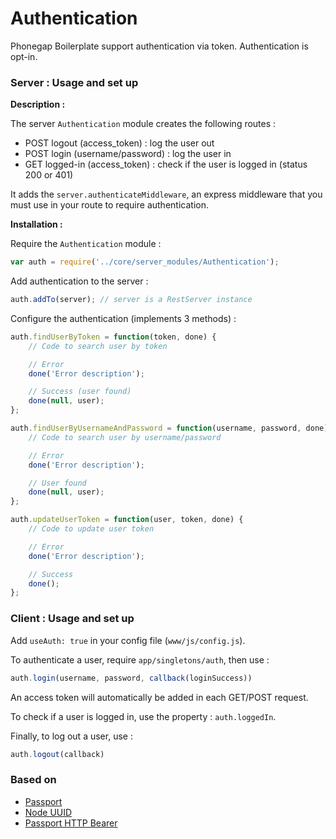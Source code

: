 # Authentication

Phonegap Boilerplate support authentication via token. Authentication is opt-in.

### Server : Usage and set up

__Description :__

The server `Authentication` module creates the following routes :

- POST logout (access_token) : log the user out
- POST login (username/password) : log the user in
- GET logged-in (access_token) : check if the user is logged in (status 200 or 401)

It adds the `server.authenticateMiddleware`, an express middleware that you must use in your route to require authentication.

__Installation :__

Require the `Authentication` module :

```js
var auth = require('../core/server_modules/Authentication');
```

Add authentication to the server :

```js
auth.addTo(server); // server is a RestServer instance
```

Configure the authentication (implements 3 methods) :

```js
auth.findUserByToken = function(token, done) {
    // Code to search user by token

    // Error
    done('Error description');

    // Success (user found)
    done(null, user);
};
```

```js
auth.findUserByUsernameAndPassword = function(username, password, done) {
    // Code to search user by username/password

    // Error
    done('Error description');

    // User found
    done(null, user);
};
```

```js
auth.updateUserToken = function(user, token, done) {
    // Code to update user token

    // Error
    done('Error description');

    // Success
    done();
};
```

### Client : Usage and set up

Add `useAuth: true` in your config file (`www/js/config.js`).

To authenticate a user, require `app/singletons/auth`, then use :

```js
auth.login(username, password, callback(loginSuccess))
```

An access token will automatically be added in each GET/POST request.

To check if a user is logged in, use the property : `auth.loggedIn`.

Finally, to log out a user, use :

```js
auth.logout(callback)
```

### Based on

- [Passport](http://passportjs.org/)
- [Node UUID](https://github.com/broofa/node-uuid)
- [Passport HTTP Bearer](https://github.com/jaredhanson/passport-http-bearer)
